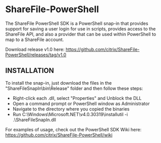 ShareFile-PowerShell
====================
The ShareFile PowerShell SDK is a PowerShell snap-in that provides support for saving a user login for use in scripts, provides access to the ShareFile API, and also a provider that can be used within PowerShell to map to a ShareFile account.

Download release v1.0 here: https://github.com/citrix/ShareFile-PowerShell/releases/tag/v1.0

INSTALLATION
-----------
To install the snap-in, just download the files in the "ShareFileSnapIn\bin\Release" folder and then follow these steps:
* Right-click each .dll, select "Properties" and Unblock the DLL
* Open a command prompt or PowerShell window as Administrator
* Navigate to the directory where you copied the binaries
* Run C:\Windows\Microsoft.NET\v4.0.30319\installutil -i .\ShareFileSnapIn.dll


For examples of usage, check out the PowerShell SDK Wiki here:
https://github.com/citrix/ShareFile-PowerShell/wiki
